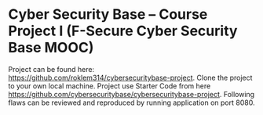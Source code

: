# Cyber Security Base – Course Project I (F-Secure Cyber Security Base MOOC)
Project can be found here: https://github.com/roklem314/cybersecuritybase-project. 
Clone the project to your own local machine. Project use Starter Code from here https://github.com/cybersecuritybase/cybersecuritybase-project. 
Following flaws can be reviewed and reproduced by running application on port 8080.

